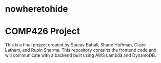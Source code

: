 # nowheretohide
# COMP426 Project

This is a final project created by Saurav Bahali, Shane Hoffman, Claire Latham, and Rupin Sharma.
This repository contains the frontend code and will communicate with a backend built using AWS Lambda and DynamoDB.
